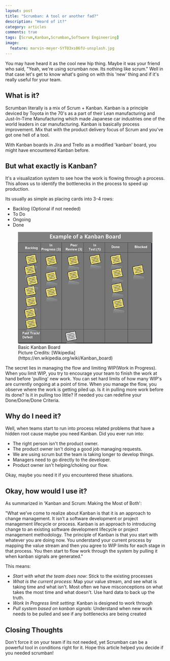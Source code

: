 ```yaml
---
layout: post
title: "Scrumban: A tool or another fad?"
description: "Heard of it?"
category: articles
comments: true
tags: [Scrum,Kanban,Scrumban,Software Engineering]
image:
  feature: marvin-meyer-SYTO3xs06fU-unsplash.jpg
---
```

You may have heard it as the cool new hip thing. Maybe it was your friend who said, "Yeah, we're using scrumban now. Its nothing like scrum." Well in that case let's get to know what's going on with this 'new' thing and if it's really useful for your team.

## What is it?

Scrumban literally is a mix of Scrum + Kanban. Kanban is a principle deviced by Toyota in the 70's as a part of their Lean manufacturing and Just-In-Time Manufacturing which made Japanese car industries one of the world leaders in car manufacturing. Kanban is basically process improvement. Mix that with the product delivery focus of Scrum and you've got one hell of a tool.

With Kanban boards in Jira and Trello as a modified 'kanban' board, you might have encountered Kanban before.

## But what exactly is Kanban?

It's a visualization system to see how the work is flowing through a process. This allows us to identify the bottlenecks in the process to speed up production.

Its usually as simple as placing cards into 3-4 rows:
- Backlog (Optional if not needed)
- To Do
- Ongoing
- Done 

<figure>
        <img src="/images/Kanban.jpg">
        <figcaption> Basic Kanban Board <br>
        Picture Credits: [Wikipedia](https://en.wikipedia.org/wiki/Kanban_board)</figcaption>
</figure>

The secret lies in managing the flow and limiting WIP(Work in Progress). When you limit WIP, you try to encourage your team to finish the work at hand before 'pulling' new work. You can set hard limits of how many WIP's are currently ongoing at a point of time. When you manage the flow, you observe where the work is getting piled up. Is it in pulling more work before its done? Is it in pulling too little? If needed you can redefine your Done/Done/Done Criteria.

## Why do I need it?

Well, when teams start to run into process related problems that have a hidden root cause maybe you need Kanban. Did you ever run into:
- The right person isn't the product owner.
- The product owner isn't doing a good job managing requests.
- We are using scrum but the team is taking longer to develop things.
- Managers need to go directly to the developer.
- Product owner isn't helping/choking our flow.

Okay, maybe you need it if you encountered these situations.

## Okay, how would I use it?

As summarized in 'Kanban and Scrum: Making the Most of Both':

"What we’ve come to realize about Kanban is that it is an approach to change management. It isn’t a software development or project management lifecycle or process. Kanban is an approach to introducing change to an existing software development lifecycle or project management methodology. The principle of Kanban is that you start with whatever you are doing now. You understand your current process by mapping the value stream and then you agree to WIP limits for each stage in that process. You then start to flow work through the system by pulling it when kanban signals are generated."

This means:
- *Start with what the team does now*: Stick to the existing processes
- *What is the current process*: Map your value stream, and see what is taking time and what isn't. Most often we have misconceptions on what takes the most time and what doesn't. Use hard data to back up the truth.
- *Work In Progress limit setting*: Kanban is designed to work through
- *Pull system based on kanban signals*: Understand when new work needs to be pulled and see if any bottlenecks are being created


## Closing Thoughts

Don't force it on your team if its not needed, yet Scrumban can be a powerful tool in conditions right for it. Hope this article helped you decide if you needed scrumban!
